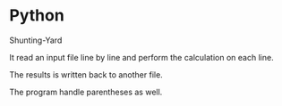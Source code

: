# Python
Shunting-Yard

It read an input file line by line and perform the calculation on each line. 

The results is written back to another file. 

The program handle parentheses as well.
